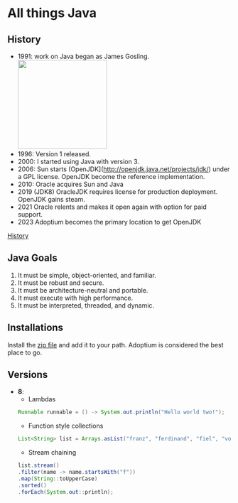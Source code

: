 # All things Java

## History

- 1991: work on Java began as James Gosling.
    <img src="https://upload.wikimedia.org/wikipedia/commons/1/14/James_Gosling_2008.jpg" width="200" />
- 1996: Version 1 released.
- 2000: I started using Java with version 3.
- 2006: Sun starts (OpenJDK](http://openjdk.java.net/projects/jdk/) under a GPL license. OpenJDK become the reference implementation.
- 2010: Oracle acquires Sun and Java
- 2019 (JDK8) OracleJDK requires license for production deployment. OpenJDK gains steam.
- 2021 Oracle relents and makes it open again with option for paid support.
- 2023 Adoptium becomes the primary location to get OpenJDK


[History](https://www.marcobehler.com/guides/a-guide-to-java-versions-and-features)

## Java Goals

1. It must be simple, object-oriented, and familiar.
1. It must be robust and secure.
1. It must be architecture-neutral and portable.
1. It must execute with high performance.
1. It must be interpreted, threaded, and dynamic.

## Installations

Install the [zip file](https://adoptium.net/) and add it to your path. Adoptium is considered the best place to go.

## Versions

- **8**:
    - Lambdas
     ```java
     Runnable runnable = () -> System.out.println("Hello world two!");
     ```
     - Function style collections
     ```java
     List<String> list = Arrays.asList("franz", "ferdinand", "fiel", "vom", "pferd");
     ```
     - Stream chaining
     ```java
     list.stream()
    .filter(name -> name.startsWith("f"))
    .map(String::toUpperCase)
    .sorted()
    .forEach(System.out::println);
     ```

    

